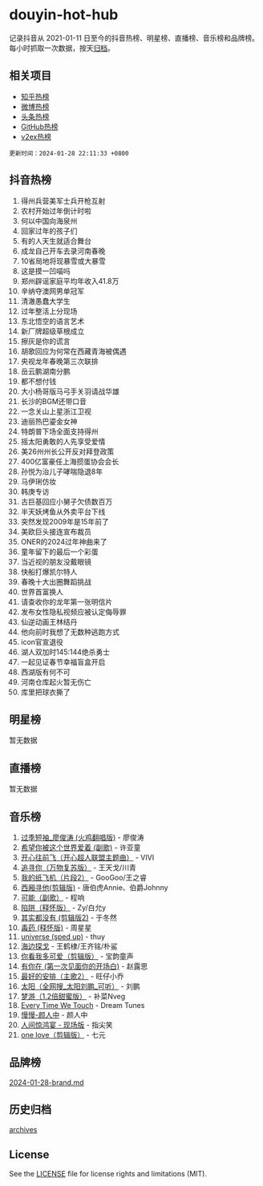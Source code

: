 # douyin-hot-hub

记录抖音从 2021-01-11 日至今的抖音热榜、明星榜、直播榜、音乐榜和品牌榜。每小时抓取一次数据，按天[归档](archives)。

## 相关项目

- [知乎热榜](https://github.com/lonnyzhang423/zhihu-hot-hub)
- [微博热榜](https://github.com/lonnyzhang423/weibo-hot-hub)
- [头条热榜](https://github.com/lonnyzhang423/toutiao-hot-hub)
- [GitHub热榜](https://github.com/lonnyzhang423/github-hot-hub)
- [v2ex热榜](https://github.com/lonnyzhang423/v2ex-hot-hub)


`更新时间：2024-01-28 22:11:33 +0800`

## 抖音热榜

1. 得州兵营美军士兵开枪互射
1. 农村开始过年倒计时啦
1. 何以中国向海泉州
1. 回家过年的孩子们
1. 有的人天生就适合舞台
1. 成龙自己开车去录河南春晚
1. 10省局地将现暴雪或大暴雪
1. 这是摸一凹喵吗
1. 郑州辟谣家庭平均年收入41.8万
1. 辛纳夺澳网男单冠军
1. 清澈愚蠢大学生
1. 过年整活上分现场
1. 东北悟空的语言艺术
1. 新厂牌超级草根成立
1. 擦灰是你的谎言
1. 胡歌回应为何常在西藏青海被偶遇
1. 央视龙年春晚第三次联排
1. 岳云鹏湖南分鹏
1. 都不想付钱
1. 大小杨哥版马弓手关羽请战华雄
1. 长沙的BGM还带口音
1. 一念关山上星浙江卫视
1. 迪丽热巴鎏金女神
1. 特朗普下场全面支持得州
1. 摇太阳勇敢的人先享受爱情
1. 美26州州长公开反对拜登政策
1. 400亿富豪任上海掼蛋协会会长
1. 孙悦为治儿子哮喘隐退8年
1. 马伊琍仿妆
1. 韩庚专访
1. 古巨基回应小舅子欠债数百万
1. 半天妖烤鱼从外卖平台下线
1. 突然发现2009年是15年前了
1. 美欧巨头接连宣布裁员
1. ONER的2024过年神曲来了
1. 童年留下的最后一个彩蛋
1. 当近视的朋友没戴眼镜
1. 快船打爆凯尔特人
1. 春晚十大出圈舞蹈挑战
1. 世界首富换人
1. 请查收你的龙年第一张明信片
1. 发布女性隐私视频应被认定侮辱罪
1. 仙逆动画王林结丹
1. 他向前时我想了无数种逃跑方式
1. icon官宣退役
1. 湖人双加时145:144绝杀勇士
1. 一起见证春节幸福盲盒开启
1. 西湖版有何不可
1. 河南仓库起火暂无伤亡
1. 库里把球衣撕了

## 明星榜

暂无数据

## 直播榜

暂无数据

## 音乐榜

1. [过季短袖_廖俊涛 (火鸡翻唱版)](https://sf86-cdn-tos.douyinstatic.com/obj/tos-cn-ve-2774/ogQVJl0tRBKxQgZji7YClFEBrVDeHpPTWfCZbQ) - 廖俊涛
1. [希望你被这个世界爱着 (副歌)](https://sf86-cdn-tos.douyinstatic.com/obj/tos-cn-ve-2774/oUHCmWQfZlE3QQBKBeD8rCFLpJzPgCpImhsxMt) - 许亚童
1. [开心往前飞（开心超人联盟主题曲）](https://sf86-cdn-tos.douyinstatic.com/obj/tos-cn-ve-2774/9d8fb7c82cf1421fb93a9fe925275e0a) - VIVI
1. [追寻你（万物复苏版）](https://sf86-cdn-tos.douyinstatic.com/obj/tos-cn-ve-2774/oYeAZJsbjIDit9APmBg8u6uDUQnHmoCf3gbo74) - 王天戈/川青
1. [我的纸飞机（片段2）](https://sf86-cdn-tos.douyinstatic.com/obj/tos-cn-ve-2774/oM2ZrKcg2CD5AeRB2gkeXOFB1IxAGJdZPazYHf) - GooGoo/王之睿
1. [西厢寻他(剪辑版)](https://sf3-cdn-tos.douyinstatic.com/obj/tos-cn-ve-2774/oUsAVfAQKlRNxEv5qxvIB8o5qmIWUcXbzJKJhw) - 唐伯虎Annie、伯爵Johnny
1. [可能（副歌）](https://sf86-cdn-tos.douyinstatic.com/obj/tos-cn-ve-2774/cde1731888894259b333569393c2fb51) - 程响
1. [陷阱（释怀版）](https://sf86-cdn-tos.douyinstatic.com/obj/tos-cn-ve-2774/oE8C21LeZrzKLDFfQYgMzx4GAIHageG5IzayY7) - Zy/白允y
1. [其实都没有 (剪辑版2)](https://sf6-cdn-tos.douyinstatic.com/obj/tos-cn-ve-2774/oEBNQenHZtBhxYjGgUDQk0BCHTigQafgFlbQ7k) - 于冬然
1. [毒药 (释怀版)](https://sf3-cdn-tos.douyinstatic.com/obj/tos-cn-ve-2774/oYILMEAzspdZBIzy4frJNB8ZHPHWAhiwowd4Ad) - 周星星
1. [universe (sped up)](https://sf86-cdn-tos.douyinstatic.com/obj/tos-cn-ve-2774/oIQnurQLDCsdYeegkM4CKuVb23MZBXtX6QB8bv) - thuy
1. [海边探戈](https://sf3-cdn-tos.douyinstatic.com/obj/tos-cn-ve-2774/os9gE0VQCGqt6VQkZDyBBYvfSDY0QFe3vVmubn) - 王鹤棣/王齐铭/朴鲨
1. [你看我多可爱（剪辑版）](https://sf86-cdn-tos.douyinstatic.com/obj/tos-cn-ve-2774/018d241ee66a4a189b2fa9ea2fe3363d) - 宝韵童声
1. [有你在 (第一次见面你的开场白)](https://sf86-cdn-tos.douyinstatic.com/obj/tos-cn-ve-2774/oAthrQ3ClJBfI57uBoFEgNDYtNCZ0TSYQQfxQ0) - 赵露思
1. [最好的安排（主歌2）](https://sf86-cdn-tos.douyinstatic.com/obj/tos-cn-ve-2774/oMMZX1DuHpMwgoDztBmZswgQnbCeeANZxBHkFY) - 旺仔小乔
1. [太阳（全网搜_太阳刘鹏_可听）](https://sf86-cdn-tos.douyinstatic.com/obj/tos-cn-ve-2774/ogWbyIQnlBFImVbeDocRdCIYtBHlbJXgfZMvgz) - 刘鹏
1. [梦游（1.2倍甜蜜版）](https://sf86-cdn-tos.douyinstatic.com/obj/tos-cn-ve-2774/o4gyAUm8hwufoEABmwVIiQtHsFuGzAEEWtNMzo) - 补菜Nveg
1. [Every Time We Touch](https://sf6-cdn-tos.douyinstatic.com/obj/tos-cn-ve-2774/ogN6lUKQeBBfEVhIOMikG1CcJjugxk1tztZyhP) - Dream Tunes
1. [慢慢-颜人中](https://sf86-cdn-tos.douyinstatic.com/obj/tos-cn-ve-2774/ocjHNfBXdBxQNC8ZGAeoLMFTUgtBg8bkExunDC) - 颜人中
1. [人间惊鸿宴 - 现场版](https://sf3-cdn-tos.douyinstatic.com/obj/tos-cn-ve-2774/osF4mrPePAf2Yv8Wfr5fATCHZwL5h1QiGQAKwz) - 指尖笑
1. [one love（剪辑版）](https://sf3-cdn-tos.douyinstatic.com/obj/tos-cn-ve-2774/o4utbbKzHedACBQ0bkG7ZBgUvDQzbBDnYd1f1k) - 七元

## 品牌榜

[2024-01-28-brand.md](archives/2024-01-28-brand.md)

## 历史归档

[archives](archives)

## License

See the [LICENSE](LICENSE) file for license rights and limitations (MIT).
